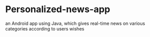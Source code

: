 # Personalized-news-app
an Android app using Java, which gives real-time news on
various categories according to users wishes

